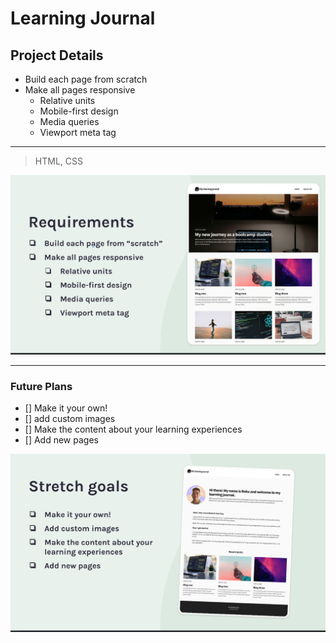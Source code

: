 # Learning Journal

## Project Details

- Build each page from scratch
- Make all pages responsive
  - Relative units
  - Mobile-first design
  - Media queries
  - Viewport meta tag

---

> HTML, CSS

![Project Requirements](./public/images/requirements.png)

---

### Future Plans

- [] Make it your own!
- [] add custom images
- [] Make the content about your learning experiences
- [] Add new pages

![Project Requirements](./public/images/stretch-goals.png)
